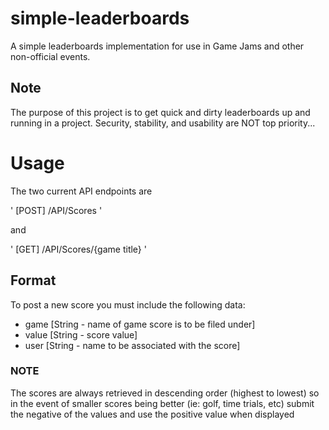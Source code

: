 # simple-leaderboards
A simple leaderboards implementation for use in Game Jams and other non-official events.
## Note
The purpose of this project is to get quick and dirty leaderboards up and running in a project.
Security, stability, and usability are NOT top priority...
# Usage
The two current API endpoints are 

'
[POST] /API/Scores
'

and

'
[GET] /API/Scores/{game title}
'

## Format
To post a new score you must include the following data:
- game [String - name of game score is to be filed under]
- value [String - score value]
- user [String - name to be associated with the score]

### NOTE
The scores are always retrieved in descending order (highest to lowest) so in the event of smaller scores being better (ie: golf, time trials, etc) submit the negative of the values and use the positive value when displayed
